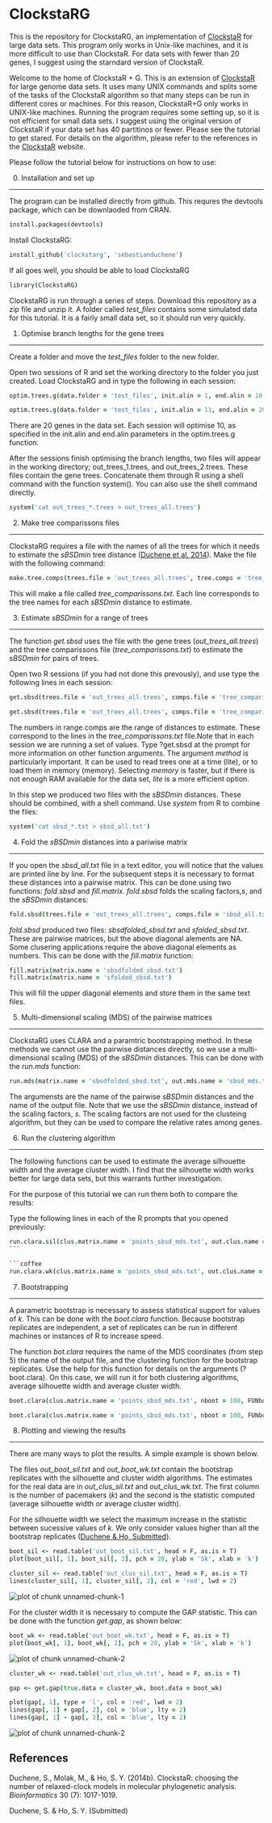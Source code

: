 ClockstaRG
===========

This is the repository for ClockstaRG, an implementation of [ClockstaR](https://github.com/sebastianduchene/clockstar) for large data sets. This program only works in Unix-like machines, and it is more difficult to use than ClockstaR. For data sets with fewer than 20 genes, I suggest using the starndard version of ClockstaR.

Welcome to the home of ClockstaR + G. This is an extension of [ClockstaR](https://github.com/sebastianduchene/ClockstaR) for large genome data sets. It uses many UNIX commands and splits some of the tasks of the ClockstaR algorithm so that many steps can be run in different cores or machines. For this reason, ClockstaR+G only works in UNIX-like machines. Running the program requires some setting up, so it is not efficient for small data sets. I suggest using the original version of ClockstaR if your data set has 40 partitinos or fewer. Please see the tutorial to get stared. For details on the algorithm, please refer to the references in the [ClockstaR](https://github.com/sebastianduchene/ClockstaR) website.

Please follow the tutorial below for instructions on how to use:


0. Installation and set up
---------------------------

The program can be installed directly from github. This requres the devtools package, which can be downlaoded from CRAN.

```coffee
install.packages(devtools)
```

Install ClockstaRG:

```coffee
install_github('clockstarg', 'sebastianduchene')
```

If all goes well, you should be able to load ClockstaRG

```coffee
library(ClockstaRG)
```

ClockstaRG is run through a series of steps. Download this repository as a zip file and unzip it. A folder called *test_files* contains some simulated data for this tutorial. It is a fairly small data set, so it should run very quickly.

1. Optimise branch lengths for the gene trees
---------------------------------------------

Create a folder and move the *test_files* folder to the new folder.
 
Open two sessions of R and set the working directory to the folder you just created. Load ClockstaRG and in type the following in each session:

```coffee
optim.trees.g(data.folder = 'test_files', init.alin = 1, end.alin = 10, out.trees = '../out_trees_1.trees', model.test = F)
```

```coffee
optim.trees.g(data.folder = 'test_files', init.alin = 11, end.alin = 20, out.trees = '../out_trees_2.trees', model.test = F)
```

There are 20 genes in the data set. Each session will optimise 10, as specified in the init.alin and end.alin parameters in the optim.trees.g function.

After the sessions finish optimising the branch lengths, two files will appear in the working directory; out_trees_1.trees, and out_trees_2.trees. These files contain the gene trees. Concatenate them through R using a shell command with the function system(). You can also use the shell command directly.

```coffee
system('cat out_trees_*.trees > out_trees_all.trees')
```

2. Make tree comparissons files
-------------------------------

ClockstaRG requires a file with the names of all the trees for which it needs to estimate the *sBSDmin* tree distance ([Duchene et al. 2014](#references)). Make the file with the following command:

```coffee
make.tree.comps(trees.file = 'out_trees_all.trees', tree.comps = 'tree_comparisons.txt')
```

This will make a file called *tree_comparissons.txt*. Each line corresponds to the tree names for each *sBSDmin* distance to estimate.


3. Estimate *sBSDmin* for a range of trees
------------------------------------------

The function *get.sbsd* uses the file with the gene trees (*out_trees_all.trees*) and the tree comparissons file (*tree_comparissons.txt*) to estimate the *sBSDmin* for pairs of trees.

Open two R sessions (if you had not done this prevously), and use type the following lines in each session:

```coffee
get.sbsd(trees.file = 'out_trees_all.trees', comps.file = 'tree_comparisons.txt', method = 'memory', range.comps = 1:95, out.file = 'sbsd_1.txt')
```

```coffee
get.sbsd(trees.file = 'out_trees_all.trees', comps.file = 'tree_comparisons.txt', method = 'memory', range.comps = 96:190, out.file = 'sbsd_2.txt')
```

The numbers in range.comps are the range of distances to estimate. These correspond to the lines in the *tree_comparissons.txt* file.Note that in each session we are running a set of values. Type ?get.sbsd at the prompt for more information on other function arguments. The argument *method* is particularly important. It can be used to read trees one at a time (lite), or to load them in memory (memory). Selecting *memory* is faster, but if there is not enough RAM available for the data set, *lite* is a more efficient option.

In this step we produced two files with the *sBSDmin* distances. These should be combined, with a shell command. Use *system* from R to combine the files:

```coffee
system('cat sbsd_*.txt > sbsd_all.txt')
```

4. Fold the *sBSDmin* distances into a pariwise matrix
------------------------------------------------------

If you open the *sbsd_all.txt* file in a text editor, you will notice that the values are printed line by line. For the subsequent steps it is necessary to format these distances into a pairwise matrix. This can be done using two functions: *fold.sbsd* and *fill.matrix*. 
*fold.sbsd* folds the scaling factors,*s*, and the *sBSDmin* distances:

```coffee
fold.sbsd(trees.file = 'out_trees_all.trees', comps.file = 'sbsd_all.txt', out.name = 'folded_sbsd.txt', method = 'lite')
```

*fold.sbsd* produced two files: *sbsdfolded_sbsd.txt* and *sfolded_sbsd.txt*. These are pairwise matrices, but the above diagonal alements are NA. Some clusering applications require the above diagonal elements as numbers. This can be done with the *fill.matrix* function:

```coffee
fill.matrix(matrix.name = 'sbsdfolded_sbsd.txt')
fill.matrix(matrix.name = 'sfolded_sbsd.txt')
```

This will fill the upper diagonal elements and store them in the same text files.

5. Multi-dimensional scaling (MDS) of the pairwise matrices
-----------------------------------------------------

ClockstaRG uses CLARA and a paramtric bootstrapping method. In these methods we cannot use the pairwise distances directly, so we use a multi-dimensional scaling (MDS) of the *sBSDmin* distances. This can be done with the *run.mds* function:

```coffee
run.mds(matrix.name = 'sbsdfolded_sbsd.txt', out.mds.name = 'sbsd_mds.txt')
```

The argumensts are the name of the pairwise *sBSDmin* distances and the name of the output file. Note that we use the *sBSDmin* distance, instead of the scaling factors, *s*. The scaling factors are not used for the clusteing algorithm, but they can be used to compare the relative rates among genes.


6. Run the clustering algorithm 
-------------------------------

The following functions can be used to estimate the average silhouette width and the average cluster width. I find that the silhouette width works better for large data sets, but this warrants further investigation.

For the purpose of this tutorial we can run them both to compare the results:

Type the following lines in each of the R prompts that you opened previously:

````coffee
run.clara.sil(clus.matrix.name = 'points_sbsd_mds.txt', out.clus.name = 'out_clus_sil.txt')
```

```coffee
run.clara.wk(clus.matrix.name = 'points_sbsd_mds.txt', out.clus.name = 'out_clus_wk.txt')
````


7. Bootstrapping 
----------------

A parametric bootstrap is necessary to assess statistical support for values of *k*. This can be done with the *boot.clara* function. Because bootstrap replicates are independent, a set of replicates can be run in different machines or instances of R to increase speed.

The function *bot.clara* requires the name of the MDS coordinates (from step 5) the name of the output file, and the clustering function for the bootstrap replicates. Use the help for this function for details on the arguments (?boot.clara). On this case, we will run it for both clustering algorithms, average silhouette width and average cluster width. 

```coffee
boot.clara(clus.matrix.name = 'points_sbsd_mds.txt', nboot = 100, FUNboot = run.clara.sil, out.boot.name = 'out_boot_sil.txt')
```
```coffee
boot.clara(clus.matrix.name = 'points_sbsd_mds.txt', nboot = 100, FUNboot = run.clara.wk, out.boot.name = 'out_boot_wk.txt')
```

8. Plotting and viewing the results
-----------------------------------

There are many ways to plot the results. A simple example is shown below.

The files *out_boot_sil.txt* and *out_boot_wk.txt* contain the bootstrap replicates with the silhouette and cluster width algorithms. The estimates for the real data are in *out_clus_sil.txt* and *out_clus_wk.txt*. The first column is the number of pacemakers (*k*) and the second is the statistic computed (average silhouette width or average cluster width).

For the silhouette width we select the maximum increase in the statistic between sucessive values of *k*. We only consider values higher than all the bootstrap replicates ([Duchene & Ho, Submitted](#references)).


```coffee
boot_sil <- read.table('out_boot_sil.txt', head = F, as.is = T)
plot(boot_sil[, 1], boot_sil[, 2], pch = 20, ylab = 'Sk', xlab = 'k')

cluster_sil <- read.table('out_clus_sil.txt', head = F, as.is = T)
lines(cluster_sil[, 1], cluster_sil[, 2], col = 'red', lwd = 2)
```

![plot of chunk unnamed-chunk-1](figure/unnamed-chunk-1.png) 


For the cluster width it is necessary to compute the GAP statistic. This can be done with the function *get.gap*, as shown below:


```coffee
boot_wk <- read.table('out_boot_wk.txt', head = F, as.is = T)
plot(boot_wk[, 1], boot_wk[, 2], pch = 20, ylab = 'Sk', xlab = 'k')
```

![plot of chunk unnamed-chunk-2](figure/unnamed-chunk-21.png) 

```coffee
cluster_wk <- read.table('out_clus_wk.txt', head = F, as.is = T)

gap <- get.gap(true.data = cluster_wk, boot.data = boot_wk)

plot(gap[, 1], type = 'l', col = 'red', lwd = 2)
lines(gap[, 1] + gap[, 2], col = 'blue', lty = 2)
lines(gap[, 1] - gap[, 2], col = 'blue', lty = 2)
```

![plot of chunk unnamed-chunk-2](figure/unnamed-chunk-22.png) 




References
----------

Duchene, S., Molak, M., & Ho, S. Y. (2014b). ClockstaR: choosing the number of relaxed-clock models in molecular phylogenetic analysis. *Bioinformatics* 30 (7): 1017-1019.

Duchene, S. & Ho, S. Y. (Submitted)

